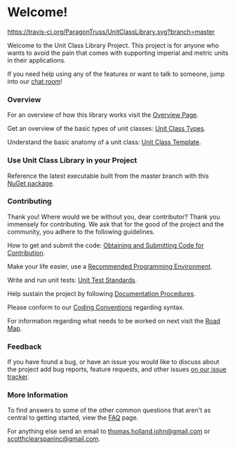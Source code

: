 # Welcome!

https://travis-ci.org/ParagonTruss/UnitClassLibrary.svg?branch=master

Welcome to the Unit Class Library Project. This project is for anyone who wants to avoid the pain that comes with supporting imperial and metric units in their applications.

If you need help using any of the features or want to talk to someone, jump into our [chat room](https://www.hipchat.com/gxRdV6tby)!
### Overview
For an overview of how this library works visit the [Overview Page](https://bitbucket.org/Clearspan/unit-class-library/wiki/Overview).

Get an overview of the basic types of unit classes: [Unit Class Types](https://bitbucket.org/Clearspan/unit-class-library/wiki/Unit%20Class%20Types).

Understand the basic anatomy of a unit class: [Unit Class Template](https://bitbucket.org/Clearspan/unit-class-library/wiki/Unit%20Class%20Template).

### Use Unit Class Library in your Project

Reference the latest executable built from the master branch with this [NuGet package](http://www.nuget.org/packages/UnitClassLibrary/).

### Contributing
Thank you! Where would we be without you, dear contributor? Thank you immensely for contributing. We ask that for the good of the project and the community, you adhere to the following guidelines.

How to get and submit the code: [Obtaining and Submitting Code for Contribution](https://bitbucket.org/Clearspan/unit-class-library/wiki/Obtaining%20and%20Submitting%20Code%20for%20Contribution).

Make your life easier, use a [Recommended Programming Environment](https://bitbucket.org/Clearspan/unit-class-library/wiki/Recommended%20Programming%20Environment).

Write and run unit tests: [Unit Test Standards](https://bitbucket.org/Clearspan/unit-class-library/wiki/Unit%20Test%20Standards).

Help sustain the project by following [Documentation Procedures](https://bitbucket.org/Clearspan/unit-class-library/wiki/Documentation%20Procedures).

Please conform to our [Coding Conventions](https://bitbucket.org/Clearspan/unit-class-library/wiki/Conventions) regarding syntax. 

For information regarding what needs to be worked on next visit the [Road Map](https://bitbucket.org/Clearspan/unit-class-library/wiki/Road%20Map).

### Feedback
If you have found a bug, or have an issue you would like to discuss about the project add bug reports, feature requests, and other issues [on our issue tracker](https://clearspan.atlassian.net/browse/UNITCLASS).

### More Information

To find answers to some of the other common questions that aren't as central to getting started, view the [FAQ](https://bitbucket.org/Clearspan/unit-class-library/wiki/FAQ) page.

For anything else send an email to thomas.holland.john@gmail.com or scotthclearspaninc@gmail.com.
